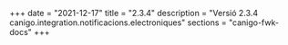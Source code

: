 +++
date        = "2021-12-17"
title       = "2.3.4"
description = "Versió 2.3.4 canigo.integration.notificacions.electroniques"
sections    = "canigo-fwk-docs"
+++